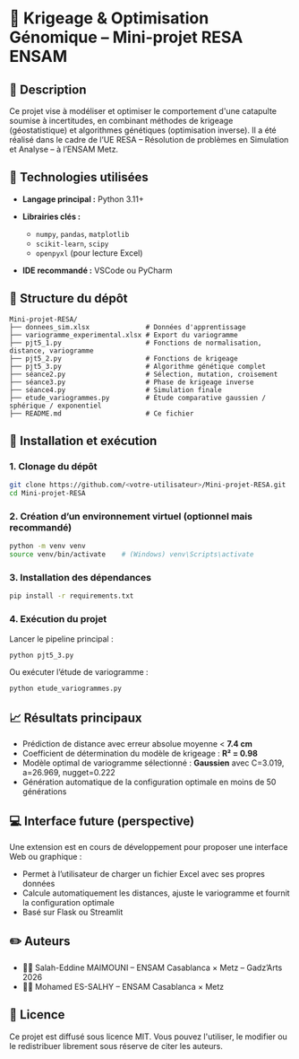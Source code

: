 # 🧠 Krigeage & Optimisation Génomique – Mini-projet RESA ENSAM

## 📌 Description

Ce projet vise à modéliser et optimiser le comportement d'une catapulte soumise à incertitudes, en combinant méthodes de krigeage (géostatistique) et algorithmes génétiques (optimisation inverse). Il a été réalisé dans le cadre de l’UE RESA – Résolution de problèmes en Simulation et Analyse – à l’ENSAM Metz.

## 💠 Technologies utilisées

* **Langage principal :** Python 3.11+
* **Librairies clés :**

  * `numpy`, `pandas`, `matplotlib`
  * `scikit-learn`, `scipy`
  * `openpyxl` (pour lecture Excel)
* **IDE recommandé :** VSCode ou PyCharm

## 📂 Structure du dépôt

```
Mini-projet-RESA/
├── donnees_sim.xlsx              # Données d'apprentissage
├── variogramme_experimental.xlsx # Export du variogramme
├── pjt5_1.py                     # Fonctions de normalisation, distance, variogramme
├── pjt5_2.py                     # Fonctions de krigeage
├── pjt5_3.py                     # Algorithme génétique complet
├── séance2.py                    # Sélection, mutation, croisement
├── séance3.py                    # Phase de krigeage inverse
├── séance4.py                    # Simulation finale
├── etude_variogrammes.py         # Étude comparative gaussien / sphérique / exponentiel
├── README.md                     # Ce fichier
```

## 🚀 Installation et exécution

### 1. Clonage du dépôt

```bash
git clone https://github.com/<votre-utilisateur>/Mini-projet-RESA.git
cd Mini-projet-RESA
```

### 2. Création d’un environnement virtuel (optionnel mais recommandé)

```bash
python -m venv venv
source venv/bin/activate    # (Windows) venv\Scripts\activate
```

### 3. Installation des dépendances

```bash
pip install -r requirements.txt
```

### 4. Exécution du projet

Lancer le pipeline principal :

```bash
python pjt5_3.py
```

Ou exécuter l’étude de variogramme :

```bash
python etude_variogrammes.py
```

## 📈 Résultats principaux

* Prédiction de distance avec erreur absolue moyenne < **7.4 cm**
* Coefficient de détermination du modèle de krigeage : **R² = 0.98**
* Modèle optimal de variogramme sélectionné : **Gaussien** avec C=3.019, a=26.969, nugget=0.222
* Génération automatique de la configuration optimale en moins de 50 générations

## 💻 Interface future (perspective)

Une extension est en cours de développement pour proposer une interface Web ou graphique :

* Permet à l’utilisateur de charger un fichier Excel avec ses propres données
* Calcule automatiquement les distances, ajuste le variogramme et fournit la configuration optimale
* Basé sur Flask ou Streamlit

## ✏️ Auteurs

* 👨‍🔬 Salah-Eddine MAIMOUNI – ENSAM Casablanca × Metz – Gadz’Arts 2026
* 👨‍🔬 Mohamed ES-SALHY – ENSAM Casablanca × Metz

## 📄 Licence

Ce projet est diffusé sous licence MIT. Vous pouvez l'utiliser, le modifier ou le redistribuer librement sous réserve de citer les auteurs.

